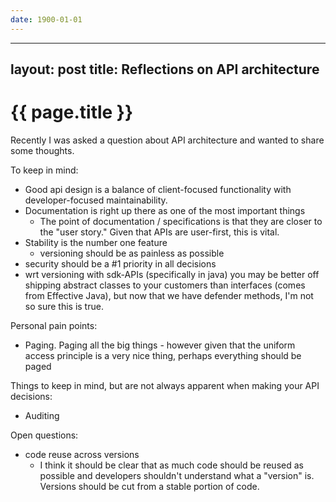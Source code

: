 ```yaml
---
date: 1900-01-01
---
```



---
layout: post
title: Reflections on API architecture
---

{{ page.title }}
================

Recently I was asked a question about API architecture and wanted to share some
thoughts.

To keep in mind:
+ Good api design is a balance of client-focused functionality with developer-focused
  maintainability.
+ Documentation is right up there as one of the most important things
  - The point of documentation / specifications is that they are closer to the "user
    story." Given that APIs are user-first, this is vital.
+ Stability is the number one feature
  - versioning should be as painless as possible
+ security should be a #1 priority in all decisions
+ wrt versioning with sdk-APIs (specifically in java) you may be better off shipping
  abstract classes to your customers than interfaces (comes from Effective Java),
  but now that we have defender methods, I'm not so sure this is true.

Personal pain points:
+ Paging. Paging all the big things - however given that the uniform access principle
  is a very nice thing, perhaps everything should be paged

Things to keep in mind, but are not always apparent when making your API decisions:
+ Auditing

Open questions:
+ code reuse across versions
  - I think it should be clear that as much code should be reused as possible and
    developers shouldn't understand what a "version" is. Versions should be cut from
    a stable portion of code.

[stripe-ex]:https://stripe.com/docs/api
[github-ex]:https://developer.github.com/v3/
[dissertation]:https://www.ics.uci.edu/~fielding/pubs/dissertation/rest_arch_style.htm
[se-radio]:http://www.se-radio.net/2009/08/episode-143-api-design-with-jim-des-rivieres/

